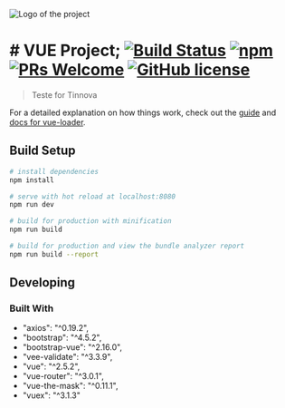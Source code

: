 




![Logo of the project](https://hackernoon.com/hn-images/1*Pki08Q31XRtQA8zLl2Gn1w.png)

# # VUE Project; [![Build Status](https://img.shields.io/travis/npm/npm/latest.svg?style=flat-square)](https://travis-ci.org/npm/npm) [![npm](https://img.shields.io/npm/v/npm.svg?style=flat-square)](https://www.npmjs.com/package/npm) [![PRs Welcome](https://img.shields.io/badge/PRs-welcome-brightgreen.svg?style=flat-square)](http://makeapullrequest.com) [![GitHub license](https://img.shields.io/badge/license-MIT-blue.svg?style=flat-square)](https://github.com/your/your-project/blob/master/LICENSE)
> Teste for Tinnova

For a detailed explanation on how things work, check out the [guide](http://vuejs-templates.github.io/webpack/) and [docs for vue-loader](http://vuejs.github.io/vue-loader).

## Build Setup

``` bash
# install dependencies
npm install

# serve with hot reload at localhost:8080
npm run dev

# build for production with minification
npm run build

# build for production and view the bundle analyzer report
npm run build --report
```

## Developing

### Built With
- "axios": "^0.19.2",
- "bootstrap": "^4.5.2",
- "bootstrap-vue": "^2.16.0",
- "vee-validate": "^3.3.9",
- "vue": "^2.5.2",
- "vue-router": "^3.0.1",
- "vue-the-mask": "^0.11.1",
- "vuex": "^3.1.3"
